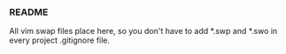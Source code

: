 ### README

All vim swap files place here, so you don't have to add *.swp and *.swo in every project .gitignore file.

